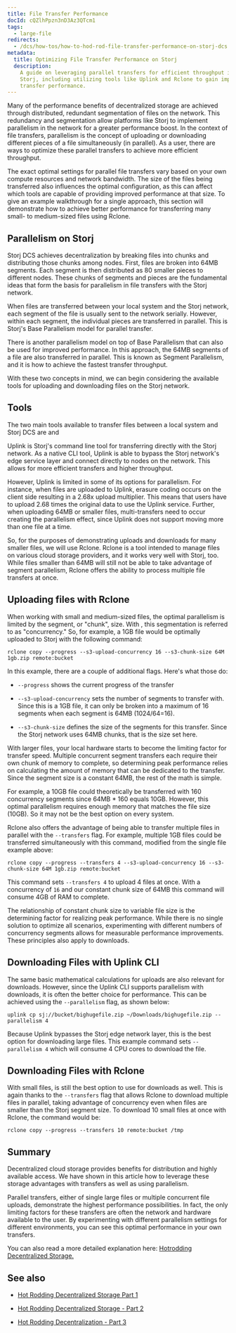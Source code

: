 ```yaml
---
title: File Transfer Performance
docId: cQZlhPpzn3nD3Az3QTcm1
tags:
  - large-file
redirects:
  - /dcs/how-tos/how-to-hod-rod-file-transfer-performance-on-storj-dcs
metadata:
  title: Optimizing File Transfer Performance on Storj
  description:
    A guide on leveraging parallel transfers for efficient throughput in
    Storj, including utilizing tools like Uplink and Rclone to gain improved file
    transfer performance.
---
```


Many of the performance benefits of decentralized storage are achieved through distributed, redundant segmentation of files on the network. This redundancy and segmentation allow platforms like Storj to implement parallelism in the network for a greater performance boost. In the context of file transfers, parallelism is the concept of uploading or downloading different pieces of a file simultaneously (in parallel). As a user, there are ways to optimize these parallel transfers to achieve more efficient throughput.

The exact optimal settings for parallel file transfers vary based on your own compute resources and network bandwidth. The size of the files being transferred also influences the optimal configuration, as this can affect which tools are capable of providing improved performance at that size. To give an example walkthrough for a single approach, this section will demonstrate how to achieve better performance for transferring many small- to medium-sized files using Rclone.

## Parallelism on Storj

Storj DCS achieves decentralization by breaking files into chunks and distributing those chunks among nodes. First, files are broken into 64MB segments. Each segment is then distributed as 80 smaller pieces to different nodes. These chunks of segments and pieces are the fundamental ideas that form the basis for parallelism in file transfers with the Storj network.

When files are transferred between your local system and the Storj network, each segment of the file is usually sent to the network serially. However, within each segment, the individual pieces are transferred in parallel. This is Storj's Base Parallelism model for parallel transfer.

There is another parallelism model on top of Base Parallelism that can also be used for improved performance. In this approach, the 64MB segments of a file are also transferred in parallel. This is known as Segment Parallelism, and it is how to achieve the fastest transfer throughput.

With these two concepts in mind, we can begin considering the available tools for uploading and downloading files on the Storj network.

## Tools

The two main tools available to transfer files between a local system and Storj DCS are [](docId:TbMdOGCAXNWyPpQmH6EOq) and [](docId:LdrqSoECrAyE_LQMvj3aF)

Uplink is Storj's command line tool for transferring directly with the Storj network. As a native CLI tool, Uplink is able to bypass the Storj network's edge service layer and connect directly to nodes on the network. This allows for more efficient transfers and higher throughput.

However, Uplink is limited in some of its options for parallelism. For instance, when files are uploaded to Uplink, erasure coding occurs on the client side resulting in a 2.68x upload multiplier. This means that users have to upload 2.68 times the original data to use the Uplink service. Further, when uploading 64MB or smaller files, multi-transfers need to occur creating the parallelism effect, since Uplink does not support moving more than one file at a time.

So, for the purposes of demonstrating uploads and downloads for many smaller files, we will use Rclone. Rclone is a tool intended to manage files on various cloud storage providers, and it works very well with Storj, too. While files smaller than 64MB will still not be able to take advantage of segment parallelism, Rclone offers the ability to process multiple file transfers at once.

## Uploading files with Rclone

When working with small and medium-sized files, the optimal parallelism is limited by the segment, or "chunk", size. With [](docId:WayQo-4CZXkITaHiGeQF_), this segmentation is referred to as "concurrency." So, for example, a 1GB file would be optimally uploaded to Storj with the following command:

```Text
rclone copy --progress --s3-upload-concurrency 16 --s3-chunk-size 64M 1gb.zip remote:bucket
```

In this example, there are a couple of additional flags. Here's what those do:

- `--progress` shows the current progress of the transfer

- `--s3-upload-concurrency` sets the number of segments to transfer with. Since this is a 1GB file, it can only be broken into a maximum of 16 segments when each segment is 64MB (1024/64=16).

- `--s3-chunk-size` defines the size of the segments for this transfer. Since the Storj network uses 64MB chunks, that is the size set here.

With larger files, your local hardware starts to become the limiting factor for transfer speed. Multiple concurrent segment transfers each require their own chunk of memory to complete, so determining peak performance relies on calculating the amount of memory that can be dedicated to the transfer. Since the segment size is a constant 64MB, the rest of the math is simple.

For example, a 10GB file could theoretically be transferred with 160 concurrency segments since 64MB \* 160 equals 10GB. However, this optimal parallelism requires enough memory that matches the file size (10GB). So it may not be the best option on every system.

Rclone also offers the advantage of being able to transfer multiple files in parallel with the `--transfers` flag. For example, multiple 1GB files could be transferred simultaneously with this command, modified from the single file example above:

```Text
rclone copy --progress --transfers 4 --s3-upload-concurrency 16 --s3-chunk-size 64M 1gb.zip remote:bucket
```

This command sets `--transfers 4` to upload 4 files at once. With a concurrency of `16` and our constant chunk size of 64MB this command will consume 4GB of RAM to complete.

The relationship of constant chunk size to variable file size is the determining factor for realizing peak performance. While there is no single solution to optimize all scenarios, experimenting with different numbers of concurrency segments allows for measurable performance improvements. These principles also apply to downloads.

## Downloading Files with Uplink CLI

The same basic mathematical calculations for uploads are also relevant for downloads. However, since the Uplink CLI supports parallelism with downloads, it is often the better choice for performance. This can be achieved using the `--parallelism` flag, as shown below:

```Text
uplink cp sj://bucket/bighugefile.zip ~/Downloads/bighugefile.zip --parallelism 4
```

Because Uplink bypasses the Storj edge network layer, this is the best option for downloading large files. This example command sets `--parallelism 4` which will consume 4 CPU cores to download the file.

## Downloading Files with Rclone

With small files, [](docId:Mk51zylAE6xmqP7jUYAuX) is still the best option to use for downloads as well. This is again thanks to the `--transfers` flag that allows Rclone to download multiple files in parallel, taking advantage of concurrency even when files are smaller than the Storj segment size. To download 10 small files at once with Rclone, the command would be:

```Text
rclone copy --progress --transfers 10 remote:bucket /tmp
```

## Summary

Decentralized cloud storage provides benefits for distribution and highly available access. We have shown in this article how to leverage these storage advantages with transfers as well as using parallelism.

Parallel transfers, either of single large files or multiple concurrent file uploads, demonstrate the highest performance possibilities. In fact, the only limiting factors for these transfers are often the network and hardware available to the user. By experimenting with different parallelism settings for different environments, you can see this optimal performance in your own transfers.

You can also read a more detailed explanation here: [Hotrodding Decentralized Storage.](https://forum.storj.io/t/hotrodding-decentralized-storage/15228)

## See also

- [Hot Rodding Decentralized Storage Part 1](https://www.storj.io/blog/hot-rodding-decentralized-storage)

- [Hot Rodding Decentralized Storage - Part 2](https://www.storj.io/blog/hot-rodding-decentralized-storage-part-2)

- [Hot Rodding Decentralization - Part 3](https://www.storj.io/blog/hot-rodding-decentralization-part-3)
